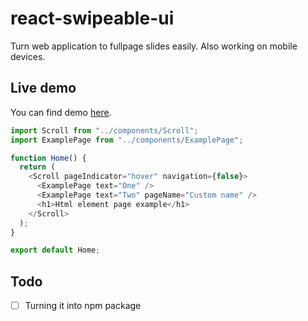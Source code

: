 # react-swipeable-ui

Turn web application to fullpage slides easily.
Also working on mobile devices.

## Live demo

You can find demo [here](https://cv.jjablonski-it.vercel.app/).
```ts
import Scroll from "../components/Scroll";
import ExamplePage from "../components/ExamplePage";

function Home() {
  return (
    <Scroll pageIndicator="hover" navigation={false}>
      <ExamplePage text="One" />
      <ExamplePage text="Two" pageName="Custom name" />
      <h1>Html element page example</h1>
    </Scroll>
  );
}

export default Home;

```

## Todo

- [ ] Turning it into npm package
